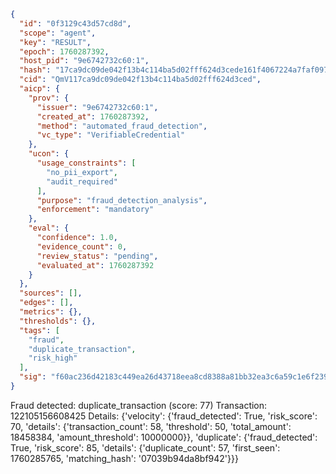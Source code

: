 ```json
{
  "id": "0f3129c43d57cd8d",
  "scope": "agent",
  "key": "RESULT",
  "epoch": 1760287392,
  "host_pid": "9e6742732c60:1",
  "hash": "17ca9dc09de042f13b4c114ba5d02fff624d3cede161f4067224a7faf0973fda",
  "cid": "QmV117ca9dc09de042f13b4c114ba5d02fff624d3ced",
  "aicp": {
    "prov": {
      "issuer": "9e6742732c60:1",
      "created_at": 1760287392,
      "method": "automated_fraud_detection",
      "vc_type": "VerifiableCredential"
    },
    "ucon": {
      "usage_constraints": [
        "no_pii_export",
        "audit_required"
      ],
      "purpose": "fraud_detection_analysis",
      "enforcement": "mandatory"
    },
    "eval": {
      "confidence": 1.0,
      "evidence_count": 0,
      "review_status": "pending",
      "evaluated_at": 1760287392
    }
  },
  "sources": [],
  "edges": [],
  "metrics": {},
  "thresholds": {},
  "tags": [
    "fraud",
    "duplicate_transaction",
    "risk_high"
  ],
  "sig": "f60ac236d42183c449ea26d43718eea8cd8388a81bb32ea3c6a59c1e6f239298"
}
```

Fraud detected: duplicate_transaction (score: 77)
Transaction: 122105156608425
Details: {'velocity': {'fraud_detected': True, 'risk_score': 70, 'details': {'transaction_count': 58, 'threshold': 50, 'total_amount': 18458384, 'amount_threshold': 10000000}}, 'duplicate': {'fraud_detected': True, 'risk_score': 85, 'details': {'duplicate_count': 57, 'first_seen': 1760285765, 'matching_hash': '07039b94da8bf942'}}}